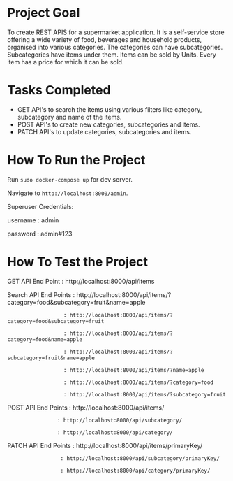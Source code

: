 # Project Goal

To create REST APIS for a supermarket application. It is a self-service store offering a wide variety of food, beverages and household
products, organised into various categories.
The categories can have subcategories. Subcategories have items under them. Items can be sold by Units. Every item has a price for which it can be sold.

# Tasks Completed

- GET API's to search the items using various filters like category, subcategory and name of the items.
- POST API's to create new categories, subcategories and items.
- PATCH API's to update categories, subcategories and items.
  
 # How To Run the Project
 
Run `sudo docker-compose up` for dev server.

Navigate to `http://localhost:8000/admin`.

Superuser Credentials:

username : admin

password : admin#123

# How To Test the Project
GET API End Point : http://localhost:8000/api/items

Search API End Points : http://localhost:8000/api/items/?category=food&subcategory=fruit&name=apple

                      : http://localhost:8000/api/items/?category=food&subcategory=fruit

                      : http://localhost:8000/api/items/?category=food&name=apple
                      
                      : http://localhost:8000/api/items/?subcategory=fruit&name=apple
                      
                      : http://localhost:8000/api/items/?name=apple
                      
                      : http://localhost:8000/api/items/?category=food
                      
                      : http://localhost:8000/api/items/?subcategory=fruit


POST API End Points : http://localhost:8000/api/items/
                    
                    : http://localhost:8000/api/subcategory/
                    
                    : http://localhost:8000/api/category/ 

PATCH API End Points : http://localhost:8000/api/items/primaryKey/
                    
                     : http://localhost:8000/api/subcategory/primaryKey/
                    
                     : http://localhost:8000/api/category/primaryKey/
